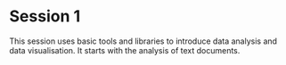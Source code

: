 # Session 1
This session uses basic tools and libraries to introduce data analysis and data visualisation. It starts with the 
analysis of text documents.